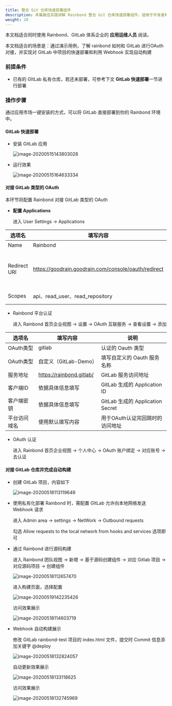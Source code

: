 ```yaml
---
title: 整合 Git 仓库快速部署组件
description: 本篇最佳实践讲解 Rainbond 整合 Git 仓库快速部署组件，适用于开发者和应用运维人员。
weight: 20
---
```


本文档适合同时使用 Rainbond、GitLab 体系企业的 **应用运维人员** 阅读。

本文档适合的场景是：通过演示用例，了解 rainbond 如何和 GitLab 进行OAuth 对接，并实现对 GitLab 中项目的快速部署和利用 Webhook 实现自动构建

### 前提条件

- 已有的 GItLab 私有仓库，若还未部署，可参考下文 **GitLab 快速部署**一节进行部署

### 操作步骤

通过应用市场一键安装的方式，可以将 GitLab 直接部署到你的 Rainbond 环境中。

#### GitLab 快速部署

- 安装 GitLab 应用

  ![image-20200515143803028](https://tva1.sinaimg.cn/large/007S8ZIlly1get4lviy8jj30zl0hg78d.jpg)

- 运行效果

  ![image-20200515164633334](https://tva1.sinaimg.cn/large/007S8ZIlly1get8bkft3jj31ml0u0q5u.jpg)

#### 对接 GitLab 类型的 OAuth

本环节将配置 Rainbond 对接 GitLab 类型的 OAuth

- **配置 Applications**

  进入 User Settings → Applications

| 选项名       | 填写内容                                             | 说明                                                         |
| ------------ | ---------------------------------------------------- | ------------------------------------------------------------ |
| Name         | Rainbond                                             | 填写自定义的 Application 名称                                |
| Redirect URI | https://goodrain.goodrain.com/console/oauth/redirect | 回跳路径，用于接收第三方平台返回的凭证使用公有云格式为 https://xxx.goodrain.com/console/oauth/redirect使用私有化部署格式为 https://IP:7070/console/oauth/redirect |
| Scopes       | api、read_user、read_repository              | GitLab的权限设置，需要开启 api、read_user、read_repository |

- Rainbond 平台认证

  进入 Rainbond 首页企业视图 → 设置 → OAuth 互联服务 → 查看设置 → 添加

| 选项名       | 填写内容                | 说明                             |
| ------------ | ----------------------- | -------------------------------- |
| OAuth类型    | gitlab                  | 认证的 Oauth 类型                |
| OAuth类型    | 自定义（GitLab-Demo）   | 填写自定义的 Oauth 服务名称      |
| 服务地址     | https://rainbond.gitlab/ | GitLab 服务访问地址              |
| 客户端ID     | 依据具体信息填写        | GitLab 生成的 Application ID     |
| 客户端密钥   | 依据具体信息填写        | GitLab 生成的 Application Secret |
| 平台访问域名 | 使用默认填写内容        | 用于OAuth认证完回跳时的访问地址  |

- OAuth 认证

  进入 Rainbond 首页企业视图 → 个人中心 → OAuth 账户绑定 → 对应账号 → 去认证

#### 对接 GitLab 仓库并完成自动构建

- 创建 GitLab 项目，内容如下

  ![image-20200518113119649](https://tva1.sinaimg.cn/large/007S8ZIlly1gewg2hhicxj31le080dgp.jpg)

- 使用私有化部署 Rainbond 时，需配置 GItLab 允许向本地网络发送 Webhook 请求

  进入 Admin area → settings → NetWork → Outbound requests

  勾选 Allow requests to the local network from hooks and services 选项即可

- 通过 Rainbond 进行源码构建

  进入 Rainbond 团队视图 → 新增 → 基于源码创建组件 → 对应 Gitlab 项目 → 对应源码项目 → 创建组件

  ![image-20200518112657470](https://tva1.sinaimg.cn/large/007S8ZIlly1gewfxy3sbrj30xn08ujta.jpg)

  进入构建页面，选择配置

  ![image-20200519142235426](https://tva1.sinaimg.cn/large/007S8ZIlly1gexqn1b7laj30wc09wdi4.jpg)

  访问效果展示

  ![image-20200518114603719](https://tva1.sinaimg.cn/large/007S8ZIlly1gewghtmy3uj30xc044dge.jpg)

- Webhook 自动构建展示

  修改 GitLab rainbond-test 项目的 index.html 文件，提交时 Commit 信息添加关键字 @deploy

  ![image-20200518132824057](https://tva1.sinaimg.cn/large/007S8ZIlly1gewjgawobgj31l208oaaz.jpg)

  自动更新效果展示

  ![image-20200518133118625](https://tva1.sinaimg.cn/large/007S8ZIlly1gewjjc0vngj30zh0giwgt.jpg)

  访问效果展示

  ![image-20200518132745969](https://tva1.sinaimg.cn/large/007S8ZIlly1gewjfn43hwj30v804adgx.jpg)
